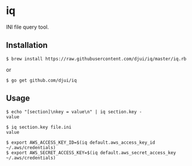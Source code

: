 # iq

INI file query tool.


## Installation

    $ brew install https://raw.githubusercontent.com/djui/iq/master/iq.rb

or

    $ go get github.com/djui/iq


## Usage

    $ echo "[section]\nkey = value\n" | iq section.key -
    value

    $ iq section.key file.ini
    value

    $ export AWS_ACCESS_KEY_ID=$(iq default.aws_access_key_id ~/.aws/credentials)
    $ export AWS_SECRET_ACCESS_KEY=$(iq default.aws_secret_access_key ~/.aws/credentials)
